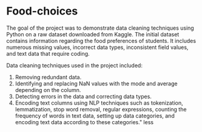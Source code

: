 # Food-choices
The goal of the project was to demonstrate data cleaning techniques using Python on a raw dataset downloaded from Kaggle.
The initial dataset contains information regarding the food preferences of students.
It includes numerous missing values, incorrect data types, inconsistent field values, and text data that require coding.

Data cleaning techniques used in the project included:
1. Removing redundant data.
2. Identifying and replacing NaN values with the mode and average depending on the column.
3. Detecting errors in the data and correcting data types.
4. Encoding text columns using NLP techniques such as tokenization, lemmatization, stop word removal, regular expressions, counting the frequency of words in text data, setting up data categories, and encoding text data according to these categories." less
